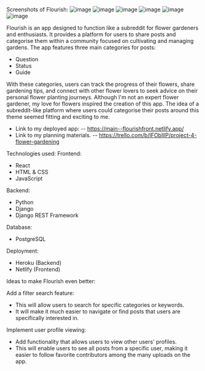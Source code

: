 Screenshots of Flourish:
![image](https://github.com/user-attachments/assets/3640eb73-b8a4-4bf4-9078-e13251efbd80)
![image](https://github.com/user-attachments/assets/9da55df2-be0c-4eb6-bad0-6f6b22d23e29)
![image](https://github.com/user-attachments/assets/b160fe52-f08a-434f-bffc-342aa08181f6)
![image](https://github.com/user-attachments/assets/bccdf4b8-b3be-4be8-9541-927bfff570db)
![image](https://github.com/user-attachments/assets/035c0b54-a698-4003-8606-44a2ee5afe70)
![image](https://github.com/user-attachments/assets/17d41f07-a188-4af9-bee5-a7931b341167)

Flourish is an app designed to function like a subreddit for flower gardeners and enthusiasts. It provides a platform for users to share posts and categorise them within a community focused on cultivating and managing gardens. The app features three main categories for posts:

- Question
- Status
- Guide

With these categories, users can track the progress of their flowers, share gardening tips, and connect with other flower lovers to seek advice on their personal flower planting journeys.
Although I'm not an expert flower gardener, my love for flowers inspired the creation of this app. The idea of a subreddit-like platform where users could categorise their posts around this theme seemed fitting and exciting to me.

- Link to my deployed app:
-- https://main--flourishfront.netlify.app/
- Link to my planning materials.
-- https://trello.com/b/lFOblllP/project-4-flower-gardening

Technologies used:
Frontend:
- React
- HTML & CSS
- JavaScript

Backend:
- Python
- Django
- Django REST Framework

Database:
- PostgreSQL

Deployment:
- Heroku (Backend)
- Netlify (Frontend)
  
Ideas to make Flourish even better:

Add a filter search feature:
- This will allow users to search for specific categories or keywords.
- It will make it much easier to navigate or find posts that users are specifically interested in.

Implement user profile viewing:
- Add functionality that allows users to view other users' profiles.
- This will enable users to see all posts from a specific user, making it easier to follow favorite contributors among the many uploads on the app.
